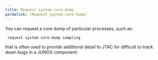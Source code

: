 ```yaml
---
title: Request system core-dump
permalink: /Request_system_core-dump/
---
```


You can request a core dump of particular processes, such as:

` request system core-dump sampling`

that is often used to provide additional detail to JTAC for difficult to track down bugs in a JUNOS component.